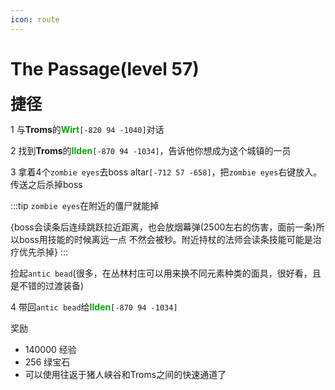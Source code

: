 ```yaml
---
icon: route
---
```



# The Passage(level 57)
<span style="font-size: 25px;">**捷径**</span>

1 与**Troms**的<font color=00AA00>**Wirt**</font>`[-820 94 -1040]`对话

2 找到**Troms**的<font color=00AA00>**Ilden**</font>`[-870 94 -1034]`，告诉他你想成为这个城镇的一员

3 拿着4个`zombie eyes`去boss altar`[-712 57 -658]`，把`zombie eyes`右键放入。传送之后杀掉boss

:::tip
`zombie eyes`在附近的僵尸就能掉

{boss会读条后连续跳跃拉近距离，也会放烟幕弹(2500左右的伤害，面前一条)所以boss用技能的时候离远一点 不然会被秒。附近持杖的法师会读条技能可能是治疗优先杀掉}
:::

捡起`antic bead`(很多，在丛林村庄可以用来换不同元素种类的面具，很好看，且是不错的过渡装备)

4 带回`antic bead`给<font color=00AA00>**Ilden**</font>`[-870 94 -1034]`

奖励
+ 140000 经验
+ 256 绿宝石
+ 可以使用往返于猪人峡谷和Troms之间的快速通道了
